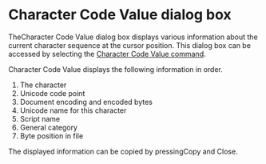 # Character Code Value dialog box

TheCharacter Code Value dialog box displays various information about the current character sequence at the cursor position. This dialog box can be accessed by selecting the [Character Code Value command](../../cmd/view/watch_char_code).

Character Code Value displays the following information in order.

1. The character
2. Unicode code point
3. Document encoding and encoded bytes
4. Unicode name for this character
5. Script name
6. General category
7. Byte position in file

The displayed information can be copied by pressingCopy and Close.


